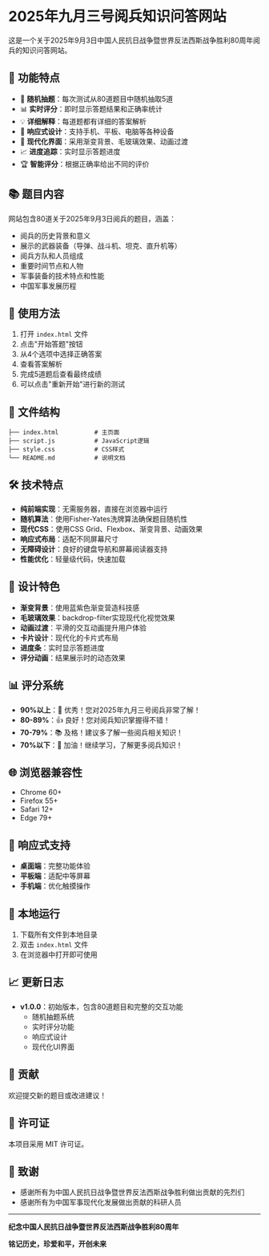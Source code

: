# 2025年九月三号阅兵知识问答网站

这是一个关于2025年9月3日中国人民抗日战争暨世界反法西斯战争胜利80周年阅兵的知识问答网站。

## 🌟 功能特点

- 🎯 **随机抽题**：每次测试从80道题目中随机抽取5道
- 📊 **实时评分**：即时显示答题结果和正确率统计
- 💡 **详细解释**：每道题都有详细的答案解析
- 📱 **响应式设计**：支持手机、平板、电脑等各种设备
- 🎨 **现代化界面**：采用渐变背景、毛玻璃效果、动画过渡
- 📈 **进度追踪**：实时显示答题进度
- 🏆 **智能评分**：根据正确率给出不同的评价

## 📚 题目内容

网站包含80道关于2025年9月3日阅兵的题目，涵盖：

- 阅兵的历史背景和意义
- 展示的武器装备（导弹、战斗机、坦克、直升机等）
- 阅兵方队和人员组成
- 重要时间节点和人物
- 军事装备的技术特点和性能
- 中国军事发展历程

## 🚀 使用方法

1. 打开 `index.html` 文件
2. 点击"开始答题"按钮
3. 从4个选项中选择正确答案
4. 查看答案解析
5. 完成5道题后查看最终成绩
6. 可以点击"重新开始"进行新的测试

## 📁 文件结构

```
├── index.html          # 主页面
├── script.js           # JavaScript逻辑
├── style.css           # CSS样式
└── README.md           # 说明文档
```

## 🛠️ 技术特点

- **纯前端实现**：无需服务器，直接在浏览器中运行
- **随机算法**：使用Fisher-Yates洗牌算法确保题目随机性
- **现代CSS**：使用CSS Grid、Flexbox、渐变背景、动画效果
- **响应式布局**：适配不同屏幕尺寸
- **无障碍设计**：良好的键盘导航和屏幕阅读器支持
- **性能优化**：轻量级代码，快速加载

## 🎨 设计特色

- **渐变背景**：使用蓝紫色渐变营造科技感
- **毛玻璃效果**：backdrop-filter实现现代化视觉效果
- **动画过渡**：平滑的交互动画提升用户体验
- **卡片设计**：现代化的卡片式布局
- **进度条**：实时显示答题进度
- **评分动画**：结果展示时的动态效果

## 📊 评分系统

- **90%以上**：🎉 优秀！您对2025年九月三号阅兵非常了解！
- **80-89%**：👍 良好！您对阅兵知识掌握得不错！
- **70-79%**：📚 及格！建议多了解一些阅兵相关知识！
- **70%以下**：💪 加油！继续学习，了解更多阅兵知识！

## 🌐 浏览器兼容性

- Chrome 60+
- Firefox 55+
- Safari 12+
- Edge 79+

## 📱 响应式支持

- **桌面端**：完整功能体验
- **平板端**：适配中等屏幕
- **手机端**：优化触摸操作

## 🔧 本地运行

1. 下载所有文件到本地目录
2. 双击 `index.html` 文件
3. 在浏览器中打开即可使用

## 📈 更新日志

- **v1.0.0**：初始版本，包含80道题目和完整的交互功能
  - 随机抽题系统
  - 实时评分功能
  - 响应式设计
  - 现代化UI界面

## 🤝 贡献

欢迎提交新的题目或改进建议！

## 📄 许可证

本项目采用 MIT 许可证。

## 🙏 致谢

- 感谢所有为中国人民抗日战争暨世界反法西斯战争胜利做出贡献的先烈们
- 感谢所有为中国军事现代化发展做出贡献的科研人员

---

**纪念中国人民抗日战争暨世界反法西斯战争胜利80周年**

**铭记历史，珍爱和平，开创未来**